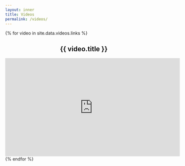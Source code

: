 ```yaml
---
layout: inner
title: Videos
permalink: /videos/
---
```

{% for video in site.data.videos.links %}

<center>
<h2>{{ video.title }}</h2>
<iframe width="560" height="315" src="https://www.youtube.com/embed/{{ video.id }}" frameborder="0" allowfullscreen></iframe>
</center>
{% endfor %}
